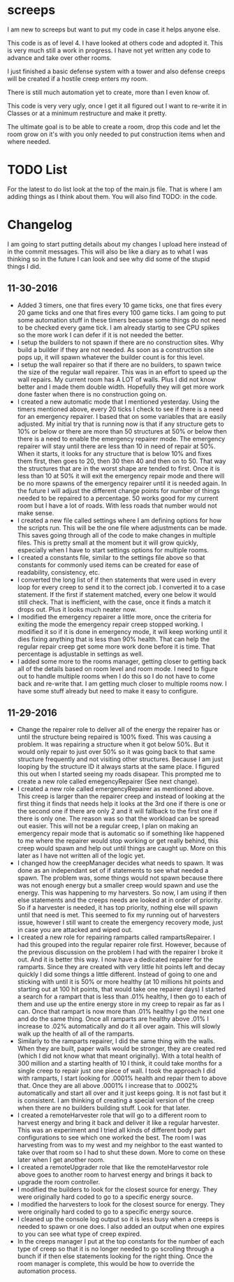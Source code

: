 # screeps
I am new to screeps but want to put my code in case it helps anyone else.

This code is as of level 4.  I have looked at others code and adopted it.  This is very much still a work in progress.  I have not yet written any code to advance and take over other rooms.

I just finished a basic defense system with a tower and also defense creeps will be created if a hostile creep enters my room.

There is still much automation yet to create, more than I even know of.

This code is very very ugly, once I get it all figured out I want to re-write it in Classes or at a minimum restructure and make it pretty.

The ultimate goal is to be able to create a room, drop this code and let the room grow on it's with you only needed to put construction items when and where needed.

# TODO List
For the latest to do list look at the top of the main.js file.  That is where I am adding things as I think about them.  You will also find TODO: in the code.

# Changelog
I am going to start putting details about my changes I upload here instead of in the commit messages.  This will also be like a diary as to what I was thinking so in the future I can look and see why did some of the stupid things I did.

## 11-30-2016

* Added 3 timers, one that fires every 10 game ticks, one that fires every 20 game ticks and one that fires every 100 game ticks.  I am going to put some automation stuff in these timers becuase some things do not need to be checked every game tick.  I am already startig to see CPU spikes so the more work I can defer if it is not needed the better.
* I setup the builders to not spawn if there are no construction sites.  Why build a builder if they are not needed.  As soon as a construction site pops up, it will spawn whatever the builder count is for this level.
* I setup the wall repairer so that if there are no builders, to spawn twice the size of the regular wall repairer.  This was in an effort to speed up the wall repairs.  My current room has A LOT of walls.  Plus I did not know better and I made them double width.  Hopefully they will get more work done faster when there is no construction going on.
* I created a new automatic mode that I mentioned yesterday.  Using the timers mentioned above, every 20 ticks I check to see if there is a need for an emergency repairer.  I based that on some variables that are easily adjusted.  My initial try that is running now is that if any structure gets to 10% or below or there are more than 50 structures at 50% or below then there is a need to enable the emergency repairer mode.  The emergency repairer will stay until there are less than 10 in need of repair at 50%.  When it starts, it looks for any structure that is below 10% and fixes them first, then goes to 20, then 30 then 40 and then on to 50.  That way the structures that are in the worst shape are tended to first.  Once it is less than 10 at 50% it will exit the emergency repair mode and there will be no more spawns of the emergency repairer until it is needed again.  In the future I will adjust the different change points for number of things needed to be repaired to a percentage.  50 works good for my current room but I have a lot of roads.  With less roads that number would not make sense.
* I created a new file called settings where I am defining options for how the scripts run.  This will be the one file where adjustments can be made.  This saves going through all of the code to make changes in multiple files.  This is pretty small at the moment but it will grow quickly, especially when I have to start settings options for multiple rooms.
* I created a constants file, similar to the settings file above so that constants for commonly used items can be created for ease of readability, consistency, etc.
* I converted the long list of if then statements that were used in every loop for every creep to send it to the correct job.  I converted it to a case statement.  If the first if statement matched, every one below it would still check.  That is inefficient, with the case, once it finds a match it drops out.  Plus it looks much neater now.
* I modified the emergency repairer a little more, once the criteria for exiting the mode the emergency repair creep stopped working.  I modified it so if it is done in emergency mode, it will keep working until it dies fixing anything that is less than 90% health.  That can help the regular repair creep get some more work done before it is time.  That percentage is adjustable in settings as well.
* I added some more to the rooms manager, getting closer to getting back all of the details based on room level and room mode.  I need to figure out to handle multiple rooms when I do this so I do not have to come back and re-write that.  I am getting much closer to multiple rooms now.  I have some stuff already but need to make it easy to configure.

## 11-29-2016

* Change the repairer role to deliver all of the energy the repairer has or until the structure being repaired is 100% fixed.  This was causing a problem.  It was repairing a structure when it got below 50%.  But it would only repair to just over 50% so it was going back to that same structure frequently and not visiting other structures.  Because I am just looping by the structure ID it always starts at the same place.  I figured this out when I started seeing my roads disapear.  This prompted me to create a new role called emegencyRepairer (See next change).
* I created a new role called emergencyRepairer as mentioned above.  This creep is larger than the repairer creep and instead of looking at the first thing it finds that needs help it looks at the 3rd one if there is one or the second one if there are only 2 and it will fallback to the first one if there is only one.  The reason was so that the workload can be spread out easier.  This will not be a regular creep, I plan on making an emergency repair mode that is automatic so if something like happened to me where the repairer would stop working or get really behind, this creep would spawn and help out until things are caught up.  More on this later as I have not written all of the logic yet.
* I changed how the creepManager decides what needs to spawn.  It was done as an independant set of if statements to see what needed a spawn.  The problem was, some things would not spawn because there was not enough energy but a smaller creep would spawn and use the energy.  This was happening to my harvesters.  So now, I am using if then else statements and the creeps needs are looked at in order of priority.  So if a harvester is needed, it has top priority, nothing else will spawn until that need is met.  This seemed to fix my running out of harvesters issue, however I still want to create the emergency recovery mode, just in case you are attacked and wiped out.
* I created a new role for repairing ramparts called rampartsRepairer.  I had this grouped into the regular repairer role first.  However, because of the previous discussion on the problem I had with the repairer I broke it out.  And it is better this way.  I now have a dedicated repairer for the ramparts.  Since they are created with very little hit points left and decay quickly I did some things a little different.  Instead of going to one and sticking with until it is 50% or more healthy (at 10 millions hit points and starting out at 100 hit points, that would take one repairer days) I started a search for a rampart that is less than .01% healthy, I then go to each of them and use up the entire energy store in my creep to repair as far as I can.  Once that rampart is now more than .01% healthy I go the next one and do the same thing.  Once all ramparts are healthy above .01% I increase to .02% automatically and do it all over again.  This will slowly walk up the health of all of the ramparts.
* Similarly to the ramparts repairer, I did the same thing with the walls.  When they are built, paper walls would be stronger, they are created red (which I did not know what that meant originally).  With a total health of 300 million and a starting health of 10 I think, it could take months for a single creep to repair just one piece of wall.  I took the approach I did with ramparts, I start looking for .0001% health and repair them to above that.  Once they are all above .0001% I increase that to .0002% automatically and start all over and it just keeps going.  It is not fast but it is consistent.  I am thinking of creating a special version of the creep when there are no builders building stuff.  Look for that later.
* I created a remoteHarvester role that will go to a different room to harvest energy and bring it back and deliver it like a regular harvester.  This was an experiment and I tried all kinds of different body part configurations to see which one worked the best.  The room I was harvesting from was to my west and my neighbor to the east wanted to take over that room so I had to shut these down.  More to come on these later when I get another room.
* I created a remoteUpgrader role that like the remoteHarvestor role above goes to another room to harvest energy and brings it back to upgrade the room controller.
* I modified the builders to look for the closest source for energy.  They were originally hard coded to go to a specific energy source.
* I modified the harvesters to look for the closest source for energy.  They were originally hard coded to go to a specific energy source.
* I cleaned up the console log output so it is less busy when a creeps is needed to spawn or one does.  I also added an output when one expires to you can see what type of creep expired.
* In the creeps manager I put at the top constants for the number of each type of creep so that it is no longer needed to go scrolling through a bunch if if then else statements looking for the right thing.  Once the room manager is complete, this would be how to override the automation process.
